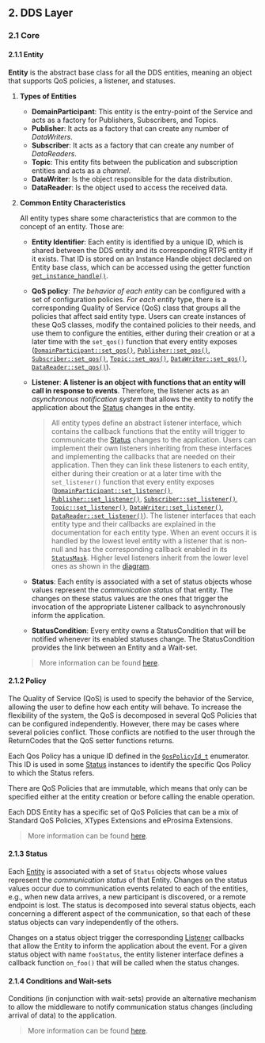 ## 2. DDS Layer

### 2.1 Core

#### 2.1.1 Entity

**Entity** is the abstract base class for all the DDS entities, meaning an object that supports QoS policies, a listener, and statuses.

1. **Types of Entities**

   - **DomainParticipant**: This entity is the entry-point of the Service and acts as a factory for Publishers, Subscribers, and Topics.
   - **Publisher**: It acts as a factory that can create any number of *DataWriters*.
   - **Subscriber**: It acts as a factory that can create any number of *DataReaders*.
   - **Topic**: This entity fits between the publication and subscription entities and acts as a *channel*.
   - **DataWriter**: Is the object responsible for the data distribution.
   - **DataReader**: Is the object used to access the received data.

2. **Common Entity Characteristics**

   All entity types share some characteristics that are common to the concept of an entity. Those are:

   - **Entity Identifier**: Each entity is identified by a unique ID, which is shared between the DDS entity and its corresponding RTPS entity if it exists. That ID is stored on an Instance Handle object declared on Entity base class, which can be accessed using the getter function [`get_instance_handle()`](https://fast-dds.docs.eprosima.com/en/latest/fastdds/api_reference/dds_pim/core/entity.html#_CPPv4NK8eprosima7fastdds3dds6Entity19get_instance_handleEv).

   - **QoS policy**: *The behavior of each entity* can be configured with a set of configuration policies. *For each entity* type, there is a corresponding Quality of Service (QoS) class that groups all the policies that affect said entity type. Users can create instances of these QoS classes, modify the contained policies to their needs, and use them to configure the entities, either during their creation or at a later time with the `set_qos()` function that every entity exposes ([`DomainParticipant::set_qos()`](https://fast-dds.docs.eprosima.com/en/latest/fastdds/api_reference/dds_pim/domain/domainparticipant.html#_CPPv4NK8eprosima7fastdds3dds17DomainParticipant7set_qosERK20DomainParticipantQos), [`Publisher::set_qos()`](https://fast-dds.docs.eprosima.com/en/latest/fastdds/api_reference/dds_pim/publisher/publisher_class.html#_CPPv4N8eprosima7fastdds3dds9Publisher7set_qosERK12PublisherQos), [`Subscriber::set_qos()`](https://fast-dds.docs.eprosima.com/en/latest/fastdds/api_reference/dds_pim/subscriber/subscriber_class.html#_CPPv4N8eprosima7fastdds3dds10Subscriber7set_qosERK13SubscriberQos), [`Topic::set_qos()`](https://fast-dds.docs.eprosima.com/en/latest/fastdds/api_reference/dds_pim/topic/topic_class.html#_CPPv4N8eprosima7fastdds3dds5Topic7set_qosERK8TopicQos), [`DataWriter::set_qos()`](https://fast-dds.docs.eprosima.com/en/latest/fastdds/api_reference/dds_pim/publisher/datawriter.html#_CPPv4N8eprosima7fastdds3dds10DataWriter7set_qosERK13DataWriterQos), [`DataReader::set_qos()`](https://fast-dds.docs.eprosima.com/en/latest/fastdds/api_reference/dds_pim/subscriber/datareader.html#_CPPv4N8eprosima7fastdds3dds10DataReader7set_qosERK13DataReaderQos)).

   - **Listener**: **A listener is an object with functions that an entity will call in response to events**. Therefore, the listener acts as an *asynchronous notification system* that allows the entity to notify the application about the [Status](https://fast-dds.docs.eprosima.com/en/latest/fastdds/dds_layer/core/entity/entity.html#dds-layer-core-entity-commonchars-status) changes in the entity.

     > All entity types define an abstract listener interface, which contains the callback functions that the entity will trigger to communicate the [Status](https://fast-dds.docs.eprosima.com/en/latest/fastdds/dds_layer/core/entity/entity.html#dds-layer-core-entity-commonchars-status) changes to the application. Users can implement their own listeners inheriting from these interfaces and implementing the callbacks that are needed on their application. Then they can link these listeners to each entity, either during their creation or at a later time with the `set_listener()` function that every entity exposes ([`DomainParticipant::set_listener()`](https://fast-dds.docs.eprosima.com/en/latest/fastdds/api_reference/dds_pim/domain/domainparticipant.html#_CPPv4N8eprosima7fastdds3dds17DomainParticipant12set_listenerEP25DomainParticipantListener), [`Publisher::set_listener()`](https://fast-dds.docs.eprosima.com/en/latest/fastdds/api_reference/dds_pim/publisher/publisher_class.html#_CPPv4N8eprosima7fastdds3dds9Publisher12set_listenerEP17PublisherListener), [`Subscriber::set_listener()`](https://fast-dds.docs.eprosima.com/en/latest/fastdds/api_reference/dds_pim/subscriber/subscriber_class.html#_CPPv4N8eprosima7fastdds3dds10Subscriber12set_listenerEP18SubscriberListener), [`Topic::set_listener()`](https://fast-dds.docs.eprosima.com/en/latest/fastdds/api_reference/dds_pim/topic/topic_class.html#_CPPv4N8eprosima7fastdds3dds5Topic12set_listenerEP13TopicListenerRK10StatusMask), [`DataWriter::set_listener()`](https://fast-dds.docs.eprosima.com/en/latest/fastdds/api_reference/dds_pim/publisher/datawriter.html#_CPPv4N8eprosima7fastdds3dds10DataWriter12set_listenerEP18DataWriterListener), [`DataReader::set_listener()`](https://fast-dds.docs.eprosima.com/en/latest/fastdds/api_reference/dds_pim/subscriber/datareader.html#_CPPv4N8eprosima7fastdds3dds10DataReader12set_listenerEP18DataReaderListener)). The listener interfaces that each entity type and their callbacks are explained in the documentation for each entity type. When an event occurs it is handled by the lowest level entity with a listener that is non-null and has the corresponding callback enabled in its [`StatusMask`](https://fast-dds.docs.eprosima.com/en/latest/fastdds/api_reference/dds_pim/core/status/statusmask.html#_CPPv4N8eprosima7fastdds3dds10StatusMaskE). Higher level listeners inherit from the lower level ones as shown in the [diagram](https://fast-dds.docs.eprosima.com/en/latest/_images/listeners_inheritance_diagram.svg).

   - **Status**: Each entity is associated with a set of status objects whose values represent the *communication status* of that entity. The changes on these status values are the ones that trigger the invocation of the appropriate Listener callback to asynchronously inform the application. 

   - **StatusCondition**: Every entity owns a StatusCondition that will be notified whenever its enabled statuses change. The StatusCondition provides the link between an Entity and a Wait-set. 

   > More information can be found [here](https://fast-dds.docs.eprosima.com/en/latest/fastdds/dds_layer/core/entity/entity.html).

#### 2.1.2 Policy

The Quality of Service (QoS) is used to specify the behavior of the Service, allowing the user to define how each entity will behave. To increase the flexibility of the system, the QoS is decomposed in several QoS Policies that can be configured independently. However, there may be cases where several policies conflict. Those conflicts are notified to the user through the ReturnCodes that the QoS setter functions returns.

Each Qos Policy has a unique ID defined in the [`QosPolicyId_t`](https://fast-dds.docs.eprosima.com/en/latest/fastdds/api_reference/dds_pim/core/policy/qospolicyid_t.html#_CPPv4N8eprosima7fastdds3dds13QosPolicyId_tE) enumerator. This ID is used in some [Status](https://fast-dds.docs.eprosima.com/en/latest/fastdds/dds_layer/core/status/status.html#dds-layer-core-status) instances to identify the specific Qos Policy to which the Status refers.

There are QoS Policies that are immutable, which means that only can be specified either at the entity creation or before calling the enable operation.

Each DDS Entity has a specific set of QoS Policies that can be a mix of Standard QoS Policies, XTypes Extensions and eProsima Extensions.

> More information can be found [here](https://fast-dds.docs.eprosima.com/en/latest/fastdds/dds_layer/core/policy/policy.html).

#### 2.1.3 Status

Each [Entity](https://fast-dds.docs.eprosima.com/en/latest/fastdds/dds_layer/core/entity/entity.html#dds-layer-core-entity) is associated with a set of `Status` objects whose values represent the *communication status* of that Entity. Changes on the status values occur due to communication events related to each of the entities, e.g., when new data arrives, a new participant is discovered, or a remote endpoint is lost. The status is decomposed into several status objects, each concerning a different aspect of the communication, so that each of these status objects can vary independently of the others.

Changes on a status object trigger the corresponding [Listener](https://fast-dds.docs.eprosima.com/en/latest/fastdds/dds_layer/core/entity/entity.html#dds-layer-core-entity-commonchars-listener) callbacks that allow the Entity to inform the application about the event. For a given status object with name `fooStatus`, the entity listener interface defines a callback function `on_foo()` that will be called when the status changes. 

#### 2.1.4 Conditions and Wait-sets

Conditions (in conjunction with wait-sets) provide an alternative mechanism to allow the middleware to notify communication status changes (including arrival of data) to the application. 

> More information can be found [here](https://fast-dds.docs.eprosima.com/en/latest/fastdds/dds_layer/core/waitsets/waitsets.html).